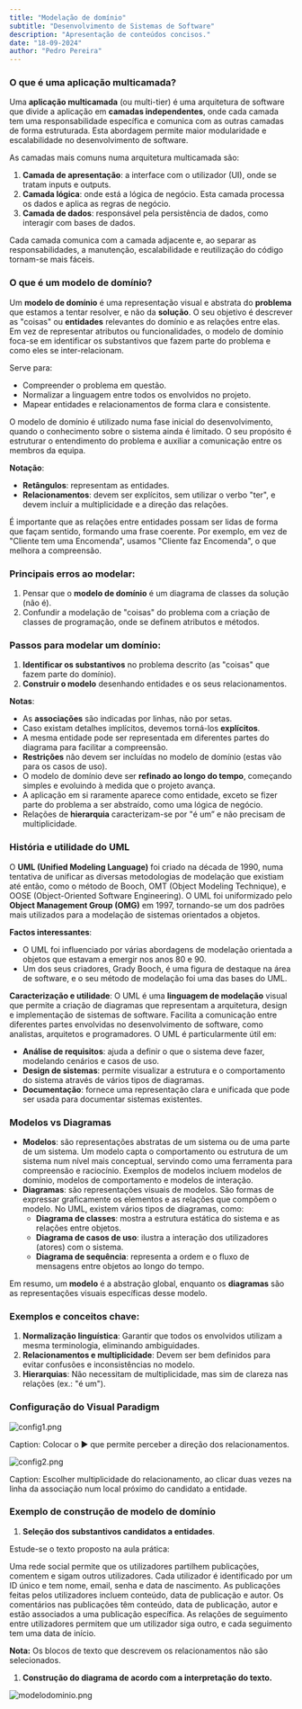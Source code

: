 ```yaml
---
title: "Modelação de domínio"
subtitle: "Desenvolvimento de Sistemas de Software"
description: "Apresentação de conteúdos concisos."
date: "18-09-2024"
author: "Pedro Pereira"
---
```


### O que é uma aplicação multicamada?

Uma **aplicação multicamada** (ou multi-tier) é uma arquitetura de software que divide a aplicação em **camadas independentes**, onde cada camada tem uma responsabilidade específica e comunica com as outras camadas de forma estruturada. Esta abordagem permite maior modularidade e escalabilidade no desenvolvimento de software.

As camadas mais comuns numa arquitetura multicamada são:

1. **Camada de apresentação**: a interface com o utilizador (UI), onde se tratam inputs e outputs.
2. **Camada lógica**: onde está a lógica de negócio. Esta camada processa os dados e aplica as regras de negócio.
3. **Camada de dados**: responsável pela persistência de dados, como interagir com bases de dados.

Cada camada comunica com a camada adjacente e, ao separar as responsabilidades, a manutenção, escalabilidade e reutilização do código tornam-se mais fáceis.

### O que é um modelo de domínio?

Um **modelo de domínio** é uma representação visual e abstrata do **problema** que estamos a tentar resolver, e não da **solução**. O seu objetivo é descrever as "coisas" ou **entidades** relevantes do domínio e as relações entre elas. Em vez de representar atributos ou funcionalidades, o modelo de domínio foca-se em identificar os substantivos que fazem parte do problema e como eles se inter-relacionam.

Serve para:

- Compreender o problema em questão.
- Normalizar a linguagem entre todos os envolvidos no projeto.
- Mapear entidades e relacionamentos de forma clara e consistente.

O modelo de domínio é utilizado numa fase inicial do desenvolvimento, quando o conhecimento sobre o sistema ainda é limitado. O seu propósito é estruturar o entendimento do problema e auxiliar a comunicação entre os membros da equipa.

**Notação**:

- **Retângulos**: representam as entidades.
- **Relacionamentos**: devem ser explícitos, sem utilizar o verbo "ter", e devem incluir a multiplicidade e a direção das relações.

É importante que as relações entre entidades possam ser lidas de forma que façam sentido, formando uma frase coerente. Por exemplo, em vez de "Cliente tem uma Encomenda", usamos "Cliente faz Encomenda", o que melhora a compreensão.

### Principais erros ao modelar:

1. Pensar que o **modelo de domínio** é um diagrama de classes da solução (não é).
2. Confundir a modelação de "coisas" do problema com a criação de classes de programação, onde se definem atributos e métodos.

### Passos para modelar um domínio:

1. **Identificar os substantivos** no problema descrito (as "coisas" que fazem parte do domínio).
2. **Construir o modelo** desenhando entidades e os seus relacionamentos.

**Notas**:

- As **associações** são indicadas por linhas, não por setas.
- Caso existam detalhes implícitos, devemos torná-los **explícitos**.
- A mesma entidade pode ser representada em diferentes partes do diagrama para facilitar a compreensão.
- **Restrições** não devem ser incluídas no modelo de domínio (estas vão para os casos de uso).
- O modelo de domínio deve ser **refinado ao longo do tempo**, começando simples e evoluindo à medida que o projeto avança.
- A aplicação em si raramente aparece como entidade, exceto se fizer parte do problema a ser abstraído, como uma lógica de negócio.
- Relações de **hierarquia** caracterizam-se por "é um” e não precisam de multiplicidade.

### História e utilidade do UML

O **UML (Unified Modeling Language)** foi criado na década de 1990, numa tentativa de unificar as diversas metodologias de modelação que existiam até então, como o método de Booch, OMT (Object Modeling Technique), e OOSE (Object-Oriented Software Engineering). O UML foi uniformizado pelo **Object Management Group (OMG)** em 1997, tornando-se um dos padrões mais utilizados para a modelação de sistemas orientados a objetos.

**Factos interessantes**:

- O UML foi influenciado por várias abordagens de modelação orientada a objetos que estavam a emergir nos anos 80 e 90.
- Um dos seus criadores, Grady Booch, é uma figura de destaque na área de software, e o seu método de modelação foi uma das bases do UML.

**Caracterização e utilidade**:
O UML é uma **linguagem de modelação** visual que permite a criação de diagramas que representam a arquitetura, design e implementação de sistemas de software. Facilita a comunicação entre diferentes partes envolvidas no desenvolvimento de software, como analistas, arquitetos e programadores. O UML é particularmente útil em:

- **Análise de requisitos**: ajuda a definir o que o sistema deve fazer, modelando cenários e casos de uso.
- **Design de sistemas**: permite visualizar a estrutura e o comportamento do sistema através de vários tipos de diagramas.
- **Documentação**: fornece uma representação clara e unificada que pode ser usada para documentar sistemas existentes.

### Modelos vs Diagramas

- **Modelos**: são representações abstratas de um sistema ou de uma parte de um sistema. Um modelo capta o comportamento ou estrutura de um sistema num nível mais conceptual, servindo como uma ferramenta para compreensão e raciocínio. Exemplos de modelos incluem modelos de domínio, modelos de comportamento e modelos de interação.
- **Diagramas**: são representações visuais de modelos. São formas de expressar graficamente os elementos e as relações que compõem o modelo. No UML, existem vários tipos de diagramas, como:
    - **Diagrama de classes**: mostra a estrutura estática do sistema e as relações entre objetos.
    - **Diagrama de casos de uso**: ilustra a interação dos utilizadores (atores) com o sistema.
    - **Diagrama de sequência**: representa a ordem e o fluxo de mensagens entre objetos ao longo do tempo.

Em resumo, um **modelo** é a abstração global, enquanto os **diagramas** são as representações visuais específicas desse modelo.

### Exemplos e conceitos chave:

1. **Normalização linguística**: Garantir que todos os envolvidos utilizam a mesma terminologia, eliminando ambiguidades.
2. **Relacionamentos e multiplicidade**: Devem ser bem definidos para evitar confusões e inconsistências no modelo.
3. **Hierarquias**: Não necessitam de multiplicidade, mas sim de clareza nas relações (ex.: "é um").

### Configuração do Visual Paradigm

![config1.png](/images/blog/dss-class-17-09-2024/config1.png)

Caption: Colocar o ▶️ que permite perceber a direção dos relacionamentos.

![config2.png](/images/blog/dss-class-17-09-2024/config2.png)

Caption: Escolher multiplicidade do relacionamento, ao clicar duas vezes na linha da associação num local próximo do candidato a entidade.

### Exemplo de construção de modelo de domínio

1. **Seleção dos substantivos candidatos a entidades**.

Estude-se o texto proposto na aula prática:

Uma rede social permite que os utilizadores partilhem publicações, comentem e sigam outros utilizadores. Cada utilizador é identificado por um ID único e tem nome, email, senha e data de nascimento. As publicações feitas pelos utilizadores incluem conteúdo, data de publicação e autor. Os comentários nas publicações têm conteúdo, data de publicação, autor e estão associados a uma publicação específica. As relações de seguimento entre utilizadores permitem que um utilizador siga outro, e cada seguimento tem uma data de início.

**Nota:** Os blocos de texto que descrevem os relacionamentos não são selecionados.

1. **Construção do diagrama de acordo com a interpretação do texto.**

![modelodominio.png](/images/blog/dss-class-17-09-2024/modelodominio.png)

